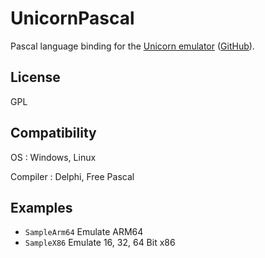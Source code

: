 # UnicornPascal

Pascal language binding for the [Unicorn emulator](http://www.unicorn-engine.org/)
([GitHub](https://github.com/unicorn-engine/unicorn)).

## License

GPL

## Compatibility

OS
: Windows, Linux

Compiler
: Delphi, Free Pascal

## Examples

* `SampleArm64` Emulate ARM64
* `SampleX86` Emulate 16, 32, 64 Bit x86

